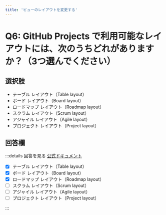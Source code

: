 ```yaml
---
title: 'ビューのレイアウトを変更する'
---
```


# Q6: GitHub Projects で利用可能なレイアウトには、次のうちどれがありますか？（3つ選んでください）

## 選択肢

- テーブル レイアウト（Table layout）
- ボード レイアウト（Board layout）
- ロードマップ レイアウト（Roadmap layout）
- スクラム レイアウト（Scrum layout）
- アジャイル レイアウト（Agile layout）
- プロジェクト レイアウト（Project layout）

## 回答欄

:::details 回答を見る
[公式ドキュメント](https://docs.github.com/ja/issues/planning-and-tracking-with-projects/customizing-views-in-your-project/changing-the-layout-of-a-view)

- [x] テーブル レイアウト（Table layout）
- [x] ボード レイアウト（Board layout）
- [x] ロードマップ レイアウト（Roadmap layout）
- [ ] スクラム レイアウト（Scrum layout）
- [ ] アジャイル レイアウト（Agile layout）
- [ ] プロジェクト レイアウト（Project layout）

:::
